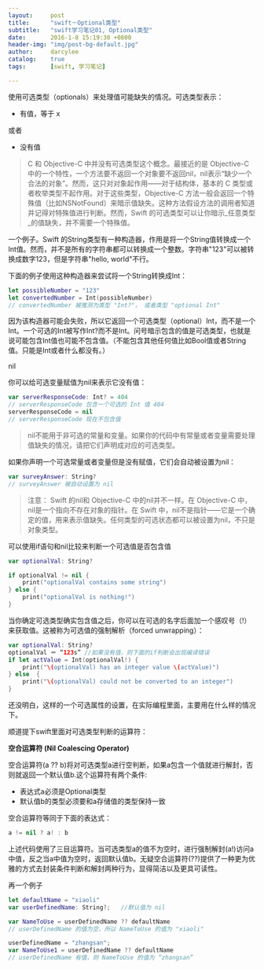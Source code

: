 ```yaml
---
layout:     post
title:      "swift－Optional类型"
subtitle:   "swift学习笔记01, Optional类型"
date:       2016-1-8 15:19:30 +0800
header-img: "img/post-bg-default.jpg"
author:     darcylee
catalog:    true
tags:       [swift, 学习笔记]

---
```

使用可选类型（optionals）来处理值可能缺失的情况。可选类型表示：

* 有值，等于 x

或者

* 没有值

> C 和 Objective-C 中并没有可选类型这个概念。最接近的是 Objective-C 中的一个特性，一个方法要不返回一个对象要不返回nil，nil表示“缺少一个合法的对象”。然而，这只对对象起作用——对于结构体，基本的 C 类型或者枚举类型不起作用。对于这些类型，Objective-C 方法一般会返回一个特殊值（比如NSNotFound）来暗示值缺失。这种方法假设方法的调用者知道并记得对特殊值进行判断。然而，Swift 的可选类型可以让你暗示_任意类型_的值缺失，并不需要一个特殊值。

一个例子。Swift 的String类型有一种构造器，作用是将一个String值转换成一个Int值。然而，并不是所有的字符串都可以转换成一个整数。字符串"123"可以被转换成数字123，但是字符串"hello, world"不行。

下面的例子使用这种构造器来尝试将一个String转换成Int：

```swift
let possibleNumber = "123"
let convertedNumber = Int(possibleNumber)
// convertedNumber 被推测为类型 "Int?"， 或者类型 "optional Int"
```

因为该构造器可能会失败，所以它返回一个可选类型（optional）Int，而不是一个Int。一个可选的Int被写作Int?而不是Int。问号暗示包含的值是可选类型，也就是说可能包含Int值也可能不包含值。（不能包含其他任何值比如Bool值或者String值。只能是Int或者什么都没有。）

nil

你可以给可选变量赋值为nil来表示它没有值：

```swift
var serverResponseCode: Int? = 404
// serverResponseCode 包含一个可选的 Int 值 404
serverResponseCode = nil
// serverResponseCode 现在不包含值
```

> nil不能用于非可选的常量和变量。如果你的代码中有常量或者变量需要处理值缺失的情况，请把它们声明成对应的可选类型。

如果你声明一个可选常量或者变量但是没有赋值，它们会自动被设置为nil：

```swift
var surveyAnswer: String?
// surveyAnswer 被自动设置为 nil
```

> 注意：
Swift 的nil和 Objective-C 中的nil并不一样。在 Objective-C 中，nil是一个指向不存在对象的指针。在 Swift 中，nil不是指针——它是一个确定的值，用来表示值缺失。任何类型的可选状态都可以被设置为nil，不只是对象类型。

可以使用if语句和nil比较来判断一个可选值是否包含值

```swift
var optionalVal: String?

if optionalVal != nil {
    print("optionalVal contains some string")
} else {
    print("optionalVal is nothing!")
}
```

当你确定可选类型确实包含值之后，你可以在可选的名字后面加一个感叹号（!）来获取值。这被称为可选值的强制解析（forced unwrapping）：

```swift
var optionalVal: String?
optionalVal ＝ “123s” //如果没有值，则下面的if判断会出现编译错误
if let actValue = Int(optionalVal!) {
    print("\(optionalVal) has an integer value \(actValue)")
} else  {
    print("\(optionalVal) could not be converted to an integer")
}
```

还没明白，这样的一个可选属性的设置，在实际编程里面，主要用在什么样的情况下。

顺道提下swift里面对可选类型判断的运算符：

**空合运算符 (Nil Coalescing Operator)**

空合运算符(a ?? b)将对可选类型a进行空判断，如果a包含一个值就进行解封，否则就返回一个默认值b.这个运算符有两个条件:

* 表达式a必须是Optional类型
* 默认值b的类型必须要和a存储值的类型保持一致

空合运算符等同于下面的表达式：

```swift
a != nil ? a! : b
```

上述代码使用了三目运算符。当可选类型a的值不为空时，进行强制解封(a!)访问a中值，反之当a中值为空时，返回默认值b。无疑空合运算符(??)提供了一种更为优雅的方式去封装条件判断和解封两种行为，显得简洁以及更具可读性。

再一个例子

```swift
let defaultName = "xiaoli"
var userDefinedName: String?;   //默认值为 nil

var NameToUse = userDefinedName ?? defaultName
// userDefinedName 的值为空，所以 NameToUse 的值为 "xiaoli"

userDefinedName = "zhangsan";
var NameToUse1 = userDefinedName ?? defaultName
// userDefinedName 有值，则 NameToUse 的值为 ”zhangsan”
```

